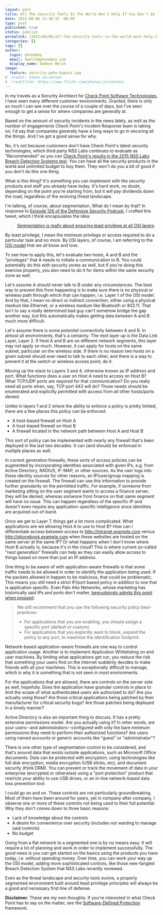 ```yaml
---
layout: post
title: All The Security Tools In The World Won't Help If You Don't Do This
date: 2015-08-06 11:38:15 -08:00
type: post
published: true
status: publish
permalink: /2015/08/06/all-the-security-tools-in-the-world-wont-help-if-you-dont-do-this/
categories: []
tags: []
author:
  login: phoneboy
  email: dwelch@phoneboy.com
  display_name: Dameon Welch
image:
  feature: security-gate-bypass.jpg
#  credit: Steve Jurvetson
#  creditlink: https://www.flickr.com/photos/jurvetson/
---
```

In my travels as a Security Architect for [Check Point Software Technologies](https://www.checkpoint.com), I have seen many different customer environments. Granted, there is only so much I can see over the course of a couple of days, but I've seen enough to get a sense for where companies are generally at.

Based on the amount of security incidents in the news lately, as well as the number of engagements Check Point's Incident Response team is taking on, I'd say that companies generally have a long ways to go in securing all the things. And I've got a good sense for why.

No, it's not because customers don't have Check Point's latest security technologies, which third party NSS Labs continues to evaluate as "Recommended" as you can [Check Point's results in the 2015 NSS Labs Breach Detection Systems test](http://www.checkpoint.com/resources/nss-bds/index.html). You can have all the security products in the world and unlimited budget to buy them. They won't do you a bit of good if you don't do this one thing.

What is this thing? It's something you can implement with the security products and staff you already have today. It's hard work, no doubt, depending on the point you're starting from, but it will pay dividends down the road, regardless of the evolving threat landscape.

I'm talking, of course, about segmentation. What do I mean by that? In response to [Episode 126 of the Defensive Security Podcast](https://www.defensivesecurity.org/defensive-security-podcast-episode-126/), I crafted this tweet, which I think encapsulates the idea:

> [Segmentation is really about ensuring least privilege at all OSI layers](https://twitter.com/PhoneBoy/status/629132893609025536).

By least privilege, I mean the minimum privilege or access required to do a particular task and no more. By OSI layers, of course, I am referring to the [OSI model](https://en.wikipedia.org/wiki/OSI_model) that we all know and love.

To see how to apply this, let's evaluate two hosts, A and B and the "privileges" that A needs to initiate a communication to B. You could potentially do this with security zones as well, but if you're doing this exercise properly, you also need to do it for items within the same security zone as well.

Let's assume A should never talk to B under any circumstances. The best way to prevent this from happening is to make sure there is no physical or wireless path through which that can happen, i.e. Layer 1 of the OSI model. And by that, I mean no direct or indirect connection, either using a physical medium like Ethernet, or a wireless medium like Bluetooth or 802.11. That isn't to say a really determined bad guy can't somehow bridge the gap another way, but this automatically makes getting data between A and B much more difficult. 

Let's assume there is some *potential* connectivity between A and B. In almost all environments, that's a certainty. The next layer up is the Data Link Layer, Layer 2. If Host A and B are on different network segments, this layer may not apply so much. However, it can apply for hosts on the same subnet, particular on the wireless side. If there is no reason two hosts on a given subnet should ever need to talk to each other, and there is a way to prevent it at the switch or wireless access point, do it. 

Moving up the stack to Layers 3 and 4, otherwise known as IP address and port. What functions does a user on Host A need to access on Host B? What TCP/UDP ports are required for that communication? Do you really need all ports when, say, TCP port 443 will do? Those needs should be enumerated and explicitly permitted with access from all other hosts/ports denied.

Unlike in layers 1 and 2 where the ability to enforce a policy is pretty limited, there are a few places this policy can be enforced:

* A host-based firewall on Host A
* A host-based firewall on Host B
* A firewall located in the network path between Host A and Host B

This sort of policy can be implemented with nearly any firewall that's been deployed in the last two decades. It can (and should) be enforced in multiple places as well.

In current generation firewalls, these sorts of access policies can be augmented by incorporating identities associated with given IPs, e.g. from Active Directory, RADIUS, IF-MAP, or other sources. As the user logs into these identity sources for other reasons, an IP/user/group mapping is created on the firewall. The firewall can use this information to provide further granularity on the permitted traffic. For example, if someone from marketing sitting on the user segment wants to access a finance server, they will be denied, whereas someone from finance on that same segment will have no issue. This can happen regardless of the specific IP and doesn't even require any application-specific intelligence since identities are acquired out-of-band.

Once we get to Layer 7, things get a lot more complicated. What applications are we allowing Host A to use to Host B? How can I differentiate access between access to http://intranet.example.com versus http://phonebook.example.com when these websites are hosted on the same server at the same IP? Or what happens when I don't know where Host B actually is, because it's in the cloud? This is where current so-called "next generation" firewalls can help as they can easily allow access to things based on more than just an IP address. 

One thing to be aware of with application-aware firewalls is that some traffic needs to be allowed in order to identify the application being used. If the packets allowed in happen to be malicious, that could be problematic. This means you still need a strict IP/port based policy in addition to one that is application specific. Even Palo Alto Networks, whose marketing has historically said IPs and ports don't matter, [begrudgingly admits this point when pressed](http://researchcenter.paloaltonetworks.com/2012/12/app-id-cache-pollution-response/):

> We still recommend that you use the following security policy best-practices:
>
>   * For applications that you are enabling, you should assign a specific port (default or custom).
>   * For applications that you explicitly want to block, expand the policy to any port, to maximize the identification footprint. 
 
Network-based application-aware firewalls are one way to control application usage. Another is to implement Application Whitelisting on end user machines. By limiting what applications get run, you reduce the risk that something your users find on the Internet suddenly decides to make friends with all your machines. This is exceptionally difficult to manage, which is why it is something that is not seen in most environments.

For the applications that are allowed, there are controls on the server side as well, hopefully. Does the application have granular controls in place to limit the scope of what authenticated users are authorized to do? Are you actually using those? Are those critical applications being patched by their manufacturer for critical security bugs? Are those patches being deployed in a timely manner?

Active Directory is also an important thing to discuss. It has a pretty extensive permissions model. Are you actually using it? In other words, are your users--and administrators--configured with only the bare minimum permissions they need to perform their authorized functions? Are users using named accounts or generic accounts like "guest" or "administrator"? 

There is one other type of segmentation control to be considered, and that's around data that exists outside applications, such as Microsoft Office documents. Data can be protected with encryption, using technologies like full disk encryption, media encryption (USB sticks, etc), and document security (think DRM). You can prevent or track the movement of data in your enterprise (encrypted or otherwise) using a "port protection" product that restricts your ability to use USB drives, or an in-line network-based data loss prevention tool. 

I could go on and on. These controls are not particularly groundbreaking. Most of them have been around for years, yet in company after company, I observe one or more of these controls not being used to their full potential. Why they don't comes down to three basic reasons:

* Lack of knowledge about the controls
* A desire for convenience over security (includes not wanting to manage said controls)
* No budget

Going from a flat network to a segmented one is by no means easy. It will require a lot of planning and work in order to implement successfully. The good news is you can get started on the basics using the products you have today, i.e. without spending money. Over time, you can work your way up the OSI model, adding more sophisticated controls, like those new-fangled Breach Detection System that NSS Labs recently reviewed.

Even as the threat landscape and security tools evolve, a properly segmented environment built around least privilege principles will always be a good and necessary first line of defense.

**Disclaimer**: These are my own thoughts. If you're interested in what Check Point has to say on the matter, see the [Software-Defined Protection](http://www.checkpoint.com/products-solutions/software-defined-protection-sdp/index.html) framework.
